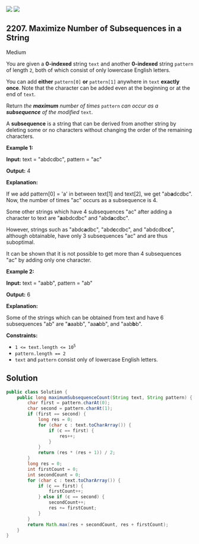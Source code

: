 [![](https://img.shields.io/github/stars/javadev/LeetCode-in-Java?label=Stars&style=flat-square)](https://github.com/javadev/LeetCode-in-Java)
[![](https://img.shields.io/github/forks/javadev/LeetCode-in-Java?label=Fork%20me%20on%20GitHub%20&style=flat-square)](https://github.com/javadev/LeetCode-in-Java/fork)

## 2207\. Maximize Number of Subsequences in a String

Medium

You are given a **0-indexed** string `text` and another **0-indexed** string `pattern` of length `2`, both of which consist of only lowercase English letters.

You can add **either** `pattern[0]` **or** `pattern[1]` anywhere in `text` **exactly once**. Note that the character can be added even at the beginning or at the end of `text`.

Return _the **maximum** number of times_ `pattern` _can occur as a **subsequence** of the modified_ `text`.

A **subsequence** is a string that can be derived from another string by deleting some or no characters without changing the order of the remaining characters.

**Example 1:**

**Input:** text = "abdcdbc", pattern = "ac"

**Output:** 4

**Explanation:**

If we add pattern[0] = 'a' in between text[1] and text[2], we get "ab**a**dcdbc". Now, the number of times "ac" occurs as a subsequence is 4.

Some other strings which have 4 subsequences "ac" after adding a character to text are "**a**abdcdbc" and "abd**a**cdbc".

However, strings such as "abdc**a**dbc", "abd**c**cdbc", and "abdcdbc**c**", although obtainable, have only 3 subsequences "ac" and are thus suboptimal.

It can be shown that it is not possible to get more than 4 subsequences "ac" by adding only one character.

**Example 2:**

**Input:** text = "aabb", pattern = "ab"

**Output:** 6

**Explanation:**

Some of the strings which can be obtained from text and have 6 subsequences "ab" are "**a**aabb", "aa**a**bb", and "aab**b**b".

**Constraints:**

*   <code>1 <= text.length <= 10<sup>5</sup></code>
*   `pattern.length == 2`
*   `text` and `pattern` consist only of lowercase English letters.

## Solution

```java
public class Solution {
    public long maximumSubsequenceCount(String text, String pattern) {
        char first = pattern.charAt(0);
        char second = pattern.charAt(1);
        if (first == second) {
            long res = 0;
            for (char c : text.toCharArray()) {
                if (c == first) {
                    res++;
                }
            }
            return (res * (res + 1)) / 2;
        }
        long res = 0;
        int firstCount = 0;
        int secondCount = 0;
        for (char c : text.toCharArray()) {
            if (c == first) {
                firstCount++;
            } else if (c == second) {
                secondCount++;
                res += firstCount;
            }
        }
        return Math.max(res + secondCount, res + firstCount);
    }
}
```